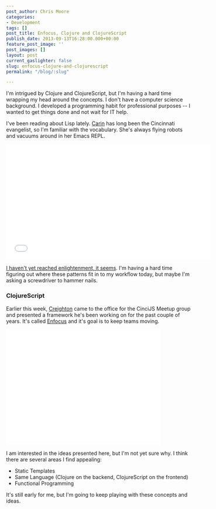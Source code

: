 ```yaml
---
post_author: Chris Moore
categories:
- Development
tags: []
post_title: Enfocus, Clojure and ClojureScript
publish_date: 2013-09-13T16:28:00.000+00:00
feature_post_image: ''
post_images: []
layout: post
current_gaslighter: false
slug: enfocus-clojure-and-clojurescript
permalink: "/blog/:slug"

---
```

I'm intrigued by Clojure and ClojureScript, but I'm having a hard time wrapping
my head around the concepts. I don't have a computer science background. I developed
a programming habit for professional purposes -- I wanted to get things done and
not wait for IT help.

I've been reading about Lisp lately. [Carin][carin] has long been the Cincinnati
evangelist, so I'm familiar with the vocabulary. She's always flying robots and
vacuums around in her Emacs REPL.

<iframe width="560" height="315" src="//www.youtube.com/embed/tg5RFeSfBM4" frameborder="0" allowfullscreen></iframe>

[I haven't yet reached enlightenment, it seems][defmacro]. I'm having a hard time
figuring out where these patterns fit in to my workflow today, but maybe I'm
asking a screwdriver to hammer nails.

### ClojureScript

Earlier this week, [Creighton][creighton] came to the office for the CinciJS
Meetup group and presented a framework he's been working on for the past couple
of years. It's called [Enfocus][enfocus] and it's goal is to keep teams moving.

<iframe width="420" height="315" src="//www.youtube.com/embed/jj6eQieGWqo" frameborder="0" allowfullscreen></iframe>

I am interested in the ideas presented here, but I'm not yet sure why. I think
there are several areas I find appealing:

* Static Templates
* Same Language (Clojure on the backend, ClojureScript on the frontend)
* Functional Programming

It's still early for me, but I'm going to keep playing with these concepts
and ideas.

[carin]: https://twitter.com/carinmeier
[creighton]: https://twitter.com/crkirkendall
[defmacro]: http://www.defmacro.org/ramblings/lisp.html
[enfocus]: https://github.com/ckirkendall/enfocus

